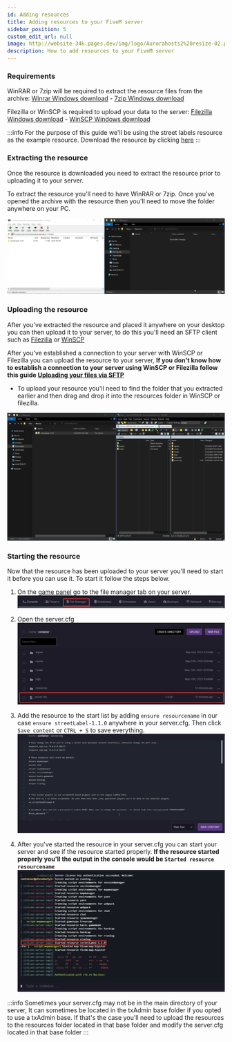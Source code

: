 ```yaml
---
id: Adding resources
title: Adding resources to your FiveM server
sidebar_position: 5
custom_edit_url: null
image: http://website-34k.pages.dev/img/logo/Aurorahosts2%20resize-02.png
description: How to add resources to your FiveM server
---
```


### Requirements
WinRAR or 7zip will be required to extract the resource files from the archive: [Winrar Windows download](https://www.win-rar.com/fileadmin/winrar-versions/winrar/winrar-x64-611.exe) - [7zip Windows download](https://www.7-zip.org/a/7z2107-x64.exe) 

Filezilla or WinSCP is required to upload your data to the server: [Filezilla Windows download](https://download.filezilla-project.org/client/FileZilla_3.59.0_win64_sponsored-setup.exe) - [WinSCP Windows download](https://winscp.net/download/WinSCP-5.19.6-Setup.exe)

:::info 
For the purpose of this guide we'll be using the street labels resource as the example resource. Download the resource by clicking [here](https://github.com/codibez/streetLabel/archive/refs/tags/v1.1.0.zip)
:::

### Extracting the resource

Once the resource is downloaded you need to extract the resource prior to uploading it to your server.

To extract the resource you'll need to have WinRAR or 7zip. Once you've opened the archive with the resource then you'll need to move the folder anywhere on your PC.

![Moving the resource](../../../images/Game_servers/gta/adding_resource/Moving_resource.gif)

### Uploading the resource

After you've extracted the resource and placed it anywhere on your desktop you can then upload it to your server, to do this you'll need an SFTP client such as [Filezilla](https://download.filezilla-project.org/client/FileZilla_3.59.0_win64_sponsored2-setup.exe) or [WinSCP](https://winscp.net/eng/download.php)

After you've established a connection to your server with WinSCP or Filezilla you can upload the resource to your server, **If you don't know how to establish a connection to your server using WinSCP or Filezilla follow this guide [Uploading your files via SFTP](../Uploading%20files%20via%20SFTP.md)**

- To upload your resource you'll need to find the folder that you extracted earlier and then drag and drop it into the resources folder in WinSCP or filezilla.

![Uploading your resource](../../../images/Game_servers/gta/adding_resource/Upload_resource.gif)

### Starting the resource

Now that the resource has been uploaded to your server you'll need to start it before you can use it. To start it follow the steps below.

1. On the [game panel](https://gp.aurorahosts.com) go to the file manager tab on your server.
![File manager](../../../images/Game_servers/gta/adding_resource/file_manager.png)

2. Open the server.cfg
![Opening server.cfg](../../../images/Game_servers/gta/adding_resource/open_servercfg.png)

3. Add the resource to the start list by adding `ensure resourcename` in our case `ensure streetLabel-1.1.0` anywhere in your server.cfg. Then click `Save content` or `CTRL + S` to save everything.
![Starting the resource](../../../images/Game_servers/gta/adding_resource/starting_resource.gif)

4. After you've started the resource in your server.cfg you can start your server and see if the resource started properly. **If the resource started properly you'll the output in the console would be `Started resource resourcename`**
![Console](../../../images/Game_servers/gta/adding_resource/console.png)

:::info
Sometimes your server.cfg may not be in the main directory of your server, It can sometimes be located in the txAdmin base folder if you opted to use a txAdmin base. If that's the case you'll need to upload the resources to the resources folder located in that base folder and modify the server.cfg located in that base folder
::: 